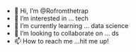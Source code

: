 - 👋 Hi, I’m @Rofromthetrap
- 👀 I’m interested in ... tech
- 🌱 I’m currently learning ... data science
- 💞️ I’m looking to collaborate on ... ds
- 📫 How to reach me ...hit me up!

<!---
Rofromthetrap/Rofromthetrap is a ✨ special ✨ repository because its `README.md` (this file) appears on your GitHub profile.
You can click the Preview link to take a look at your changes.
--->
